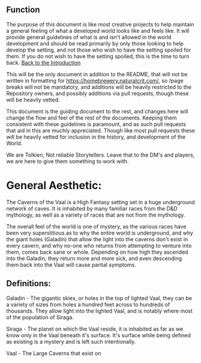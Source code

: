 ## Function
The purpose of this document is like most creative projects to help maintain a general feeling of what a developed world looks like and feels like. It will provide general guidelines of what is and isn't allowed in the world development and should be read primarily by only those looking to help develop the setting, and not those who wish to have the setting spoiled for them. If you do not wish to have the setting spoiled, this is the time to turn back. [Back to the Introduction](README.md)

This will be the only document in addition to the README, that will not be written in formatting for https://homebrewery.naturalcrit.com/, so /page breaks will not be mandatory, and additions will be heavily restricted to the Repository owners, and possibly additions via pull requests, though these will be heavily vetted.

This document is the guiding document to the rest, and changes here will change the flow and feel of the rest of the documents. Keeping them consistent with these guidelines is paramount, and as such pull requests that aid in this are muchly appreciated. Though like most pull requests these will be heavily vetted for inclusion in the history, and development of the World.

We are Tolkien, Not reliable Storytellers. Leave that to the DM's and players, we are here to give them something to work with.

# General Aesthetic:
The Caverns of the Vaal is a High Fantasy setting set in a huge underground network of caves. It is inhabited by many familiar races from the D&D mythology, as well as a variety of races that are not from the mythology.

The overall feel of the world is one of mystery, as the various races have been very superstitious as to why the entire world is underground, and why the giant holes (Galadin) that allow the light into the caverns don't exist in every cavern, and why no-one who returns from attempting to venture into them, comes back sane or whole. Depending on how high they ascended into the Galadin, they return more and more sick, and even descending them back into the Vaal will cause partial symptoms.

## Definitions:

Galadin - The gigantic skies, or holes in the top of lighted Vaal, they can be a variety of sizes from holes a hundred feet across to hundreds of thousands. They allow light into the lighted Vaal, and is notably where most of the population of Siraga.

Siraga - The planet on which the Vaal reside, it is inhabited as far as we know only in the Vaal beneath it's surface. It's surface while being defined as existing is a mystery and is left such intentionally.

Vaal - The Large Caverns that exist on
